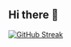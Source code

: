 ## Hi there 👋

[![GitHub Streak](https://github-readme-streak-stats.herokuapp.com?user=LeoHft&theme=dark&locale=fr)](https://git.io/streak-stats)
<!--
**LeoHft/LeoHft** is a ✨ _special_ ✨ repository because its `README.md` (this file) appears on your GitHub profile.

Here are some ideas to get you started:



- 🔭 I’m currently working on ...
- 🌱 I’m currently learning ...
- 👯 I’m looking to collaborate on ...
- 🤔 I’m looking for help with ...
- 💬 Ask me about ...
- 📫 How to reach me: ...
- 😄 Pronouns: ...
- ⚡ Fun fact: ...
-->
